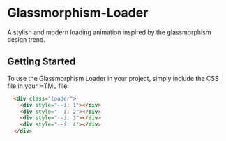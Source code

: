# Glassmorphism-Loader
A stylish and modern loading animation inspired by the glassmorphism design trend.

## Getting Started
To use the Glassmorphism Loader in your project, simply include the CSS file in your HTML file:

```HTML
  <div class="loader">
    <div style="--i: 1"></div>
    <div style="--i: 2"></div>
    <div style="--i: 3"></div>
    <div style="--i: 4"></div>
  </div>
```
